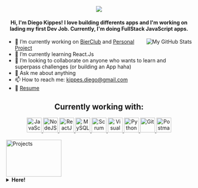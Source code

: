 <div align="center">
  <img src="https://user-images.githubusercontent.com/61224068/107318448-8e8c1980-6a7b-11eb-9f36-526b95e18def.gif"/>
  <h4>Hi, I'm Diego Kippes! I love building differents apps and I'm working on lading my first Dev Job. Currently, I'm doing FullStack JavaScript apps.</h4>
</div>

  <img align="right" alt="My GitHub Stats" src="https://github-readme-stats.vercel.app/api/top-langs/?username=dkippes&show_icons=true&theme=midnight-purple" />
  
- 🔭 I’m currently working on [BierClub](https://github.com/Evaristodantur/BierClub) and [Personal Project](https://github.com/dkippes/Adm-Presupuesto-Personal)
- 🌱 I’m currently learning React.Js
- 👯 I’m looking to collaborate on anyone who wants to learn and superpass challenges (or building an App haha)
- 💬 Ask me about anything
- 📫 How to reach me: kippes.diego@gmail.com
- 📝 [Resume](https://drive.google.com/file/d/1aku8FOD9nVQAnC4BWl-caejBGBJmDNqC/view?usp=sharing)

<div align="center">
	<h2>Currently working with:</h2>
	<a href="https://developer.mozilla.org/en-US/docs/Web/JavaScript">
		<img title="JavaScript" alt="JavaScript" src="https://cdn.iconscout.com/icon/free/png-256/javascript-2752148-2284965.png" width="40" height="40" />
	</a>
	<a href="https://nodejs.org/en/">
		<img title="NodeJS" alt="NodeJS" src="https://cdn.iconscout.com/icon/free/png-512/node-js-1174925.png" width="40" height="40" />
	</a>
	<a href="https://reactjs.org/"> 
		<img title="ReactJS" alt="ReactJS" src="https://github.com/hussainweb/hussainweb/raw/main/icons/react.png" width="40" height="40" />
	</a>
	<a href="https://www.mysql.com/"> 
		<img title="MySQL" alt="MySQL" src="https://raw.githubusercontent.com/Thomas-George-T/Thomas-George-T/master/assets/mysql.svg" width="40" height="40" />
	</a>
	<a href="https://en.wikipedia.org/wiki/Scrum_(software_development)"> 
		<img title="Scrum" alt="Scrum" src="https://3.bp.blogspot.com/-Plcz3gK2JYE/V2Ff_DYiz6I/AAAAAAAABoU/J4s2dDBVjW8HbZ70tlVPeLdQsJ1NzyM4ACLcB/s1600/agile-icon.png" width="40" height="40" />
	</a>
	<a href="https://code.visualstudio.com/"> 
		<img title="Visual Studio Code" alt="Visual Studio Code" src="https://github.com/hussainweb/hussainweb/raw/main/icons/vscode.png" width="40" height="40" />
	</a>
	<a href="https://www.python.org/"> 
		<img title="Python" alt="Python" src="https://raw.githubusercontent.com/Thomas-George-T/Thomas-George-T/master/assets/python.svg" width="40" height="40" />
	</a>
	<a href="https://git-scm.com/"> 
		<img title="Git" alt="Git" src="https://github.com/hussainweb/hussainweb/raw/main/icons/git.png" width="40" height="40" />	
	</a>
	<a href="https://www.postman.com/">
		<img title="Postman" alt="Postman" src="https://camo.githubusercontent.com/93b32389bf746009ca2370de7fe06c3b5146f4c99d99df65994f9ced0ba41685/68747470733a2f2f7777772e766563746f726c6f676f2e7a6f6e652f6c6f676f732f676574706f73746d616e2f676574706f73746d616e2d69636f6e2e737667" width="40" height="40" />
	</a>  	
 </div>
 <br>
<a href="#">
	<img title="Projects" alt="Projects" src="https://user-images.githubusercontent.com/61224068/107501557-51588200-6b76-11eb-954e-9558d612e844.gif" width="150" height="100" />
</a>

<details>
	<summary>
		<b>Here!</b>
	</summary>

<ul>
	<li><h3><a target="_blank" href="https://github.com/Evaristodantur/BierClub">---> BierClub</a></h3></li>
	<li><h3><a target="_blank" href="https://github.com/dkippes/Adm-Presupuesto-Personal">---> Administrative Budget APP</a></h3></li>
</ul>

    
</details>  
